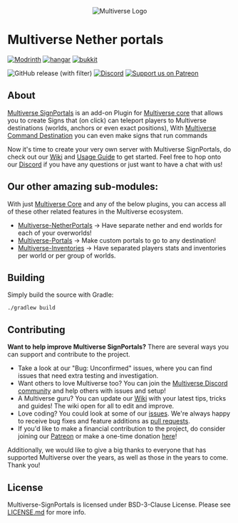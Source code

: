 <p align="center">
<img src="https://raw.githubusercontent.com/Multiverse/Multiverse-Core/main/config/multiverse2-long.png" alt="Multiverse Logo">
</p>

# Multiverse Nether portals

[![Modrinth](https://cdn.jsdelivr.net/npm/@intergrav/devins-badges@3/assets/cozy/available/modrinth_vector.svg)](https://modrinth.com/plugin/Multiverse-SignPortals)
[![hangar](https://cdn.jsdelivr.net/npm/@intergrav/devins-badges@3/assets/cozy/available/hangar_vector.svg)](https://hangar.papermc.io/Multiverse/Multiverse-SignPortals)
[![bukkit](https://cdn.jsdelivr.net/npm/@intergrav/devins-badges@3/assets/cozy/supported/bukkit_vector.svg)](https://dev.bukkit.org/projects/Multiverse-SignPortals)

![GitHub release (with filter)](https://img.shields.io/github/v/release/multiverse/multiverse-signportals)
[![Discord](https://img.shields.io/discord/325459248047980545?label=discord&logo=discord)](https://discord.gg/NZtfKky)
[![Support us on Patreon](https://img.shields.io/endpoint.svg?url=https%3A%2F%2Fshieldsio-patreon.vercel.app%2Fapi%3Fusername%3Ddumptruckman%26type%3Dpatrons&style=flat)](https://patreon.com/dumptruckman)


## About

[Multiverse SignPortals](https://dev.bukkit.org/projects/Multiverse-SignPortals) is an add-on Plugin for [Multiverse core](https://dev.bukkit.org/projects/multiverse-core) that allows you to create Signs that (on click) can teleport players to Multiverse destinations (worlds, anchors or even exact positions), With [Multiverse Command Destination](https://www.spigotmc.org/resources/multiverse-commanddestination.90232/) you can even make signs that run commands

Now it's time to create your very own server with Multiverse SignPortals, do check out our [Wiki](https://github.com/Multiverse/Multiverse-Core/wiki/Home-(SignPortals)) and [Usage Guide](https://github.com/Multiverse/Multiverse-Core/wiki/Basics-(SignPortals)) to get started. Feel free to hop onto our [Discord](https://discord.gg/NZtfKky) if you have any questions or just want to have a chat with us!

## Our other amazing sub-modules:

With just [Multiverse Core](https://github.com/multiverse/multiverse) and any of the below plugins, you can access all of these other related features in the Multiverse ecosystem.

* [Multiverse-NetherPortals](https://github.com/Multiverse/Multiverse-NetherPortals) -> Have separate nether and end worlds for each of your overworlds!
* [Multiverse-Portals](https://github.com/Multiverse/Multiverse-Portals) -> Make custom portals to go to any destination!
* [Multiverse-Inventories](https://github.com/Multiverse/Multiverse-Inventories) -> Have separated players stats and inventories per world or per group of worlds.

## Building
Simply build the source with Gradle:
```
./gradlew build
```

## Contributing

**Want to help improve Multiverse SignPortals?** There are several ways you can support and contribute to the project.
* Take a look at our "Bug: Unconfirmed" issues, where you can find issues that need extra testing and investigation.
* Want others to love Multiverse too? You can join the [Multiverse Discord community](https://discord.gg/NZtfKky) and help others with issues and setup!
* A Multiverse guru? You can update our [Wiki](https://github.com/Multiverse/Multiverse-Core/wiki) with your latest tips, tricks and guides! The wiki open for all to edit and improve.
* Love coding? You could look at some of our [issues](https://github.com/Multiverse/Multiverse-SignPortals/issues). We're always happy to receive bug fixes and feature additions as [pull requests](https://www.freecodecamp.org/news/how-to-make-your-first-pull-request-on-github-3/).
* If you'd like to make a financial contribution to the project, do consider joining our [Patreon](https://www.patreon.com/dumptruckman) or make a one-time donation [here](https://paypal.me/dumptruckman)!

Additionally, we would like to give a big thanks to everyone that has supported Multiverse over the years, as well as those in the years to come. Thank you!

## License

Multiverse-SignPortals is licensed under BSD-3-Clause License. Please see [LICENSE.md](LICENSE.md) for more info.